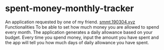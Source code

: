 # spent-money-monthly-tracker
An application requested by one of my friend.
[smmt.190304.xyz](https://smmt.190304.xyz)
Functionalities
To be able to set how much money you are allowed to spend every month.
The application generates a daily allowance based on your budget.
Every time you spend money, input the amount you have spent and the app will tell you how much days of daily allowance you have spent. 
